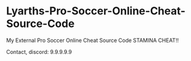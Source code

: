# Lyarths-Pro-Soccer-Online-Cheat-Source-Code
My External Pro Soccer Online Cheat Source Code
STAMINA CHEAT!!

Contact, discord: 9.9.9.9.9
